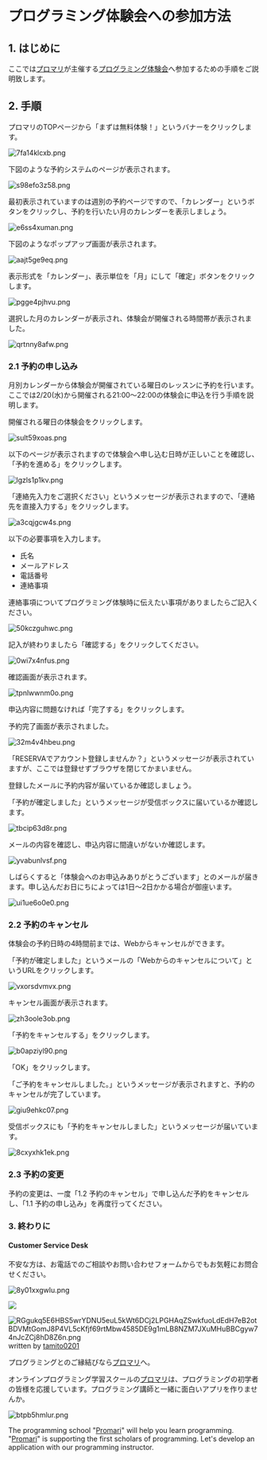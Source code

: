 # プログラミング体験会への参加方法

## 1. はじめに

ここでは[プロマリ](https://www.programming-mariage.jp/)が主催する[プログラミング体験会](https://reserva.be/programmingmariage0201/)へ参加するための手順をご説明致します。

## 2. 手順

プロマリのTOPページから「まずは無料体験！」というバナーをクリックします。

![7fa14klcxb.png](https://img.esteem.ws/7fa14klcxb.png)

下図のような予約システムのページが表示されます。

![s98efo3z58.png](https://img.esteem.ws/s98efo3z58.png)

最初表示されていますのは週別の予約ページですので、「カレンダー」というボタンをクリックし、予約を行いたい月のカレンダーを表示しましょう。

![e6ss4xuman.png](https://img.esteem.ws/e6ss4xuman.png)

下図のようなポップアップ画面が表示されます。

![aajt5ge9eq.png](https://img.esteem.ws/aajt5ge9eq.png)

表示形式を「カレンダー」、表示単位を「月」にして「確定」ボタンをクリックします。

![pgge4pjhvu.png](https://img.esteem.ws/pgge4pjhvu.png)

選択した月のカレンダーが表示され、体験会が開催される時間帯が表示されました。

![qrtnny8afw.png](https://img.esteem.ws/qrtnny8afw.png)

### 2.1 予約の申し込み

月別カレンダーから体験会が開催されている曜日のレッスンに予約を行います。ここでは2/20(水)から開催される21:00～22:00の体験会に申込を行う手順を説明します。

開催される曜日の体験会をクリックします。

![sult59xoas.png](https://img.esteem.ws/sult59xoas.png)

以下のページが表示されますので体験会へ申し込む日時が正しいことを確認し、「予約を進める」をクリックします。

![lgzls1p1kv.png](https://img.esteem.ws/lgzls1p1kv.png)

「連絡先入力をご選択ください」というメッセージが表示されますので、「連絡先を直接入力する」をクリックします。

![a3cqjgcw4s.png](https://img.esteem.ws/a3cqjgcw4s.png)

以下の必要事項を入力します。

- 氏名
- メールアドレス
- 電話番号
- 連絡事項

連絡事項についてプログラミング体験時に伝えたい事項がありましたらご記入ください。

![50kczguhwc.png](https://img.esteem.ws/50kczguhwc.png)

記入が終わりましたら「確認する」をクリックしてください。

![0wi7x4nfus.png](https://img.esteem.ws/0wi7x4nfus.png)

確認画面が表示されます。

![tpnlwwnm0o.png](https://img.esteem.ws/tpnlwwnm0o.png)

申込内容に問題なければ「完了する」をクリックします。

予約完了画面が表示されました。

![32m4v4hbeu.png](https://img.esteem.ws/32m4v4hbeu.png)

「RESERVAでアカウント登録しませんか？」というメッセージが表示されていますが、ここでは登録せずブラウザを閉じてかまいません。

登録したメールに予約内容が届いているか確認しましょう。

「予約が確定しました」というメッセージが受信ボックスに届いているか確認します。

![tbcip63d8r.png](https://img.esteem.ws/tbcip63d8r.png)

メールの内容を確認し、申込内容に間違いがないか確認します。

![yvabunlvsf.png](https://img.esteem.ws/yvabunlvsf.png)

しばらくすると「体験会へのお申込みありがとうございます」とのメールが届きます。申し込んだお日にちによっては1日～2日かかる場合が御座います。

![ui1ue6o0e0.png](https://img.esteem.ws/ui1ue6o0e0.png)

### 2.2 予約のキャンセル

体験会の予約日時の4時間前までは、Webからキャンセルができます。

「予約が確定しました」というメールの「Webからのキャンセルについて」というURLをクリックします。

![vxorsdvmvx.png](https://img.esteem.ws/vxorsdvmvx.png)

キャンセル画面が表示されます。

![zh3oole3ob.png](https://img.esteem.ws/zh3oole3ob.png)

「予約をキャンセルする」をクリックします。

![b0apziyl90.png](https://img.esteem.ws/b0apziyl90.png)

「OK」をクリックします。

「ご予約をキャンセルしました。」というメッセージが表示されますと、予約のキャンセルが完了しています。

![giu9ehkc07.png](https://img.esteem.ws/giu9ehkc07.png)

受信ボックスにも「予約をキャンセルしました」というメッセージが届いています。

![8cxyxhk1ek.png](https://img.esteem.ws/8cxyxhk1ek.png)

### 2.3 予約の変更

予約の変更は、一度「1.2 予約のキャンセル」で申し込んだ予約をキャンセルし、「1.1 予約の申し込み」を再度行ってください。

### 3. 終わりに

#### Customer Service Desk

不安な方は、お電話でのご相談やお問い合わせフォームからでもお気軽にお問合せください。

![8y01xxgwlu.png](https://img.esteem.ws/8y01xxgwlu.png)


[![](https://img.esteem.ws/6yccph3srt.png)](https://www.programming-mariage.jp/contact)

![RGgukq5E6HBS5wrYDNU5euL5kWt6DCj2LPGHAqZSwkfuoLdEdH7eB2otBDVMtGomJ8P4VL5cKfjf69rtMbw4585DE9g1mLB8NZM7JXuMHuBBCgyw74nJcZCj8hD8Z6n.png](https://ipfs.busy.org/ipfs/QmYQChjSnbGyuXBF36PYZ7dh59GzrVQguEZwoE9rnBJkaM)
written by [tamito0201](https://steemit.com/@tamito0201/)

プログラミングとのご縁結びなら[プロマリ](https://www.programming-mariage.jp/)へ。

オンラインプログラミング学習スクールの[プロマリ](https://www.programming-mariage.jp/)は、プログラミングの初学者の皆様を応援しています。プログラミング講師と一緒に面白いアプリを作りませんか。

![btpb5hmlur.png](https://img.esteem.ws/btpb5hmlur.png)

The programming school "[Promari](https://www.programming-mariage.jp/)" will help you learn programming. "[Promari](https://www.programming-mariage.jp/)" is supporting the first scholars of programming. Let's develop an application with our programming instructor.
